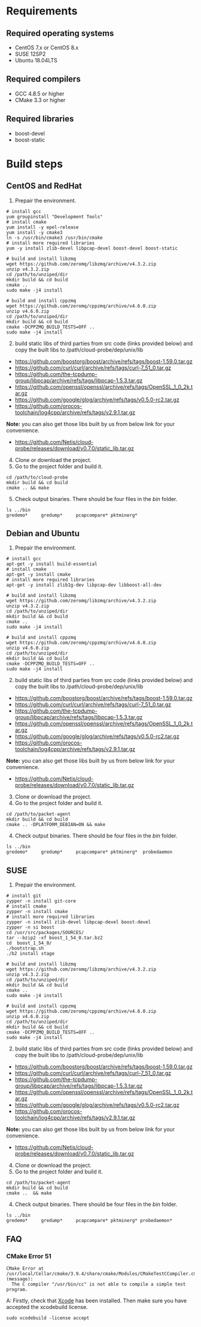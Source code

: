 # Requirements

## Required operating systems

* CentOS 7.x or CentOS 8.x
* SUSE 12SP2
* Ubuntu 18.04LTS

## Required compilers

* GCC 4.8.5 or higher
* CMake 3.3 or higher

## Required libraries

* boost-devel
* boost-static


# Build steps

## CentOS and RedHat

1. Prepair the environment.

```shell
# install gcc
yum groupinstall "Development Tools"
# install cmake
yum install -y epel-release
yum install -y cmake3
ln -s /usr/bin/cmake3 /usr/bin/cmake
# install more required libraries
yum -y install zlib-devel libpcap-devel boost-devel boost-static

# build and install libzmq
wget https://github.com/zeromq/libzmq/archive/v4.3.2.zip
unzip v4.3.2.zip
cd /path/to/unziped/dir
mkdir build && cd build
cmake ..
sudo make -j4 install

# build and install cppzmq
wget https://github.com/zeromq/cppzmq/archive/v4.6.0.zip
unzip v4.6.0.zip
cd /path/to/unziped/dir
mkdir build && cd build
cmake -DCPPZMQ_BUILD_TESTS=OFF ..
sudo make -j4 install
```
2. build static libs of third parties from src code (links provided below) and copy the built libs to /path/cloud-probe/dep/unix/lib
 * https://github.com/boostorg/boost/archive/refs/tags/boost-1.59.0.tar.gz
 * https://github.com/curl/curl/archive/refs/tags/curl-7_51_0.tar.gz
 * https://github.com/the-tcpdump-group/libpcap/archive/refs/tags/libpcap-1.5.3.tar.gz
 * https://github.com/openssl/openssl/archive/refs/tags/OpenSSL_1_0_2k.tar.gz
 * https://github.com/google/glog/archive/refs/tags/v0.5.0-rc2.tar.gz
 * https://github.com/orocos-toolchain/log4cpp/archive/refs/tags/v2.9.1.tar.gz

 **Note:** you can also get those libs built by us from below link for your convenience.
 * https://github.com/Netis/cloud-probe/releases/download/v0.7.0/static_lib.tar.gz

4. Clone or download the project.
5. Go to the project folder and build it.

```shell
cd /path/to/cloud-probe
mkdir build && cd build
cmake .. && make
```

5. Check output binaries. There should be four files in the *bin* folder.

```shell
ls ../bin
gredemo*     gredump*     pcapcompare* pktminerg*
```


## Debian and Ubuntu

1. Prepair the environment.

```shell
# install gcc
apt-get -y install build-essential
# install cmake
apt-get -y install cmake
# install more required libraries
apt-get -y install zlib1g-dev libpcap-dev libboost-all-dev

# build and install libzmq
wget https://github.com/zeromq/libzmq/archive/v4.3.2.zip
unzip v4.3.2.zip
cd /path/to/unziped/dir
mkdir build && cd build
cmake ..
sudo make -j4 install

# build and install cppzmq
wget https://github.com/zeromq/cppzmq/archive/v4.6.0.zip
unzip v4.6.0.zip
cd /path/to/unziped/dir
mkdir build && cd build
cmake -DCPPZMQ_BUILD_TESTS=OFF ..
sudo make -j4 install
```

2. build static libs of third parties from src code (links provided below) and copy the built libs to /path/cloud-probe/dep/unix/lib
 * https://github.com/boostorg/boost/archive/refs/tags/boost-1.59.0.tar.gz
 * https://github.com/curl/curl/archive/refs/tags/curl-7_51_0.tar.gz
 * https://github.com/the-tcpdump-group/libpcap/archive/refs/tags/libpcap-1.5.3.tar.gz
 * https://github.com/openssl/openssl/archive/refs/tags/OpenSSL_1_0_2k.tar.gz
 * https://github.com/google/glog/archive/refs/tags/v0.5.0-rc2.tar.gz
 * https://github.com/orocos-toolchain/log4cpp/archive/refs/tags/v2.9.1.tar.gz

 **Note:** you can also get those libs built by us from below link for your convenience.
 * https://github.com/Netis/cloud-probe/releases/download/v0.7.0/static_lib.tar.gz

3. Clone or download the project.
4. Go to the project folder and build it.

```shell
cd /path/to/packet-agent
mkdir build && cd build
cmake .. -DPLATFORM_DEBIAN=ON && make
```

4. Check output binaries. There should be four files in the *bin* folder.

```shell
ls ../bin
gredemo*     gredump*     pcapcompare* pktminerg*  probedaemon
```

## SUSE

1. Prepair the environment.

```shell
# install git
zypper -n install git-core
# install cmake
zypper -n install cmake
# install more required libraries
zypper -n install zlib-devel libpcap-devel boost-devel
zypper -n si boost
cd /usr/src/packages/SOURCES/
tar --bzip2 -xf boost_1_54_0.tar.bz2
cd  boost_1_54_0/
./bootstrap.sh
./b2 install stage

# build and install libzmq
wget https://github.com/zeromq/libzmq/archive/v4.3.2.zip
unzip v4.3.2.zip
cd /path/to/unziped/dir
mkdir build && cd build
cmake ..
sudo make -j4 install

# build and install cppzmq
wget https://github.com/zeromq/cppzmq/archive/v4.6.0.zip
unzip v4.6.0.zip
cd /path/to/unziped/dir
mkdir build && cd build
cmake -DCPPZMQ_BUILD_TESTS=OFF ..
sudo make -j4 install
```

2. build static libs of third parties from src code (links provided below) and copy the built libs to /path/cloud-probe/dep/unix/lib
 * https://github.com/boostorg/boost/archive/refs/tags/boost-1.59.0.tar.gz
 * https://github.com/curl/curl/archive/refs/tags/curl-7_51_0.tar.gz
 * https://github.com/the-tcpdump-group/libpcap/archive/refs/tags/libpcap-1.5.3.tar.gz
 * https://github.com/openssl/openssl/archive/refs/tags/OpenSSL_1_0_2k.tar.gz
 * https://github.com/google/glog/archive/refs/tags/v0.5.0-rc2.tar.gz
 * https://github.com/orocos-toolchain/log4cpp/archive/refs/tags/v2.9.1.tar.gz

 **Note:** you can also get those libs built by us from below link for your convenience.
 * https://github.com/Netis/cloud-probe/releases/download/v0.7.0/static_lib.tar.gz

4. Clone or download the project.
5. Go to the project folder and build it.

```shell
cd /path/to/packet-agent
mkdir build && cd build
cmake ..  && make
```

4. Check output binaries. There should be four files in the *bin* folder.

```shell
ls ../bin
gredemo*     gredump*     pcapcompare* pktminerg* probedaemon*
```


## FAQ

### CMake Error 51

```shell
CMake Error at /usr/local/Cellar/cmake/3.9.4/share/cmake/Modules/CMakeTestCCompiler.cmake:51 (message):
  The C compiler "/usr/bin/cc" is not able to compile a simple test program.
```

A: Firstly, check that [Xcode](https://developer.apple.com/xcode/) has been installed. Then make sure you have accepted the xcodebuild license.

```shell
sudo xcodebuild -license accept
```
